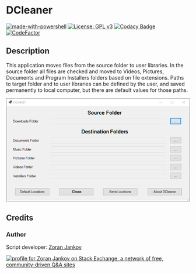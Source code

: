 # DCleaner

[![made-with-powershell](https://img.shields.io/badge/PowerShell-1f425f?logo=Powershell)](https://microsoft.com/PowerShell)
[![License: GPL v3](https://img.shields.io/badge/License-GPLv3-blue.svg)](https://www.gnu.org/licenses/gpl-3.0)
[![Codacy Badge](https://app.codacy.com/project/badge/Grade/37f65681225b42fcb9811a2ef8bde77f)](https://www.codacy.com/gh/Zoran-Jankov/DCleaner/dashboard?utm_source=github.com&amp;utm_medium=referral&amp;utm_content=Zoran-Jankov/DCleaner&amp;utm_campaign=Badge_Grade)
[![CodeFactor](https://www.codefactor.io/repository/github/zoran-jankov/dcleaner/badge)](https://www.codefactor.io/repository/github/zoran-jankov/dcleaner)

## Description

This application moves files from the source folder to user libraries. In the source folder all files are checked and moved to Videos, Pictures, Documents and Program Installers folders based on file extensions. Paths to target folder and to user libraries can be defined by the user, and saved permanently to local computer, but there are default values for those paths.

![Application](https://github.com/Zoran-Jankov/DCleaner/blob/master/DCleaner.png)

## Credits

### Author

Script developer:  [Zoran Jankov](https://www.linkedin.com/in/zoran-jankov-b1054b196/)

<a href="https://stackexchange.com/users/12947676/zoran-jankov"><img src="https://stackexchange.com/users/flair/12947676.png" width="208" height="58" alt="profile for Zoran Jankov on Stack Exchange, a network of free, community-driven Q&amp;A sites" title="profile for Zoran Jankov on Stack Exchange, a network of free, community-driven Q&amp;A sites" /></a>
